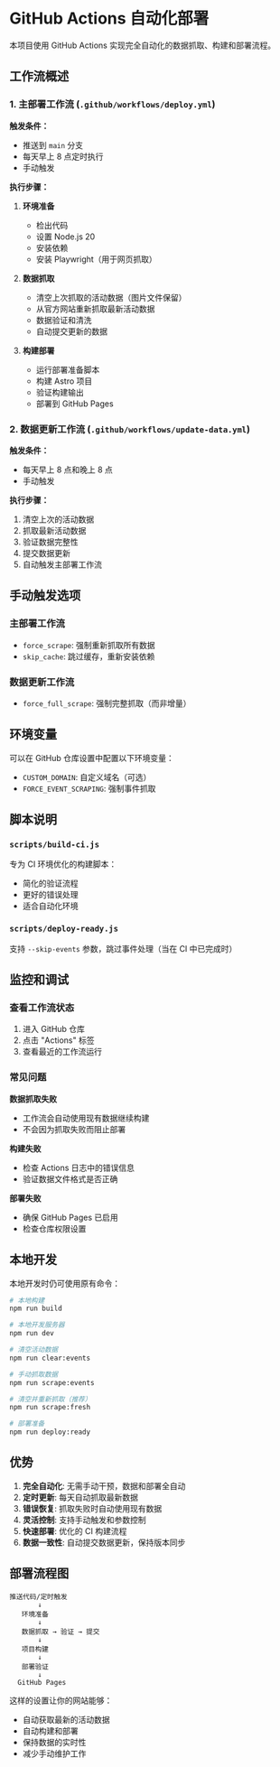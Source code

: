 # GitHub Actions 自动化部署

本项目使用 GitHub Actions 实现完全自动化的数据抓取、构建和部署流程。

## 工作流概述

### 1. 主部署工作流 (`.github/workflows/deploy.yml`)

**触发条件：**
- 推送到 `main` 分支
- 每天早上 8 点定时执行
- 手动触发

**执行步骤：**
1. **环境准备**
   - 检出代码
   - 设置 Node.js 20
   - 安装依赖
   - 安装 Playwright（用于网页抓取）

2. **数据抓取**
   - 清空上次抓取的活动数据（图片文件保留）
   - 从官方网站重新抓取最新活动数据
   - 数据验证和清洗
   - 自动提交更新的数据

4. **构建部署**
   - 运行部署准备脚本
   - 构建 Astro 项目
   - 验证构建输出
   - 部署到 GitHub Pages

### 2. 数据更新工作流 (`.github/workflows/update-data.yml`)

**触发条件：**
- 每天早上 8 点和晚上 8 点
- 手动触发

**执行步骤：**
1. 清空上次的活动数据
2. 抓取最新活动数据
3. 验证数据完整性
4. 提交数据更新
5. 自动触发主部署工作流

## 手动触发选项

### 主部署工作流
- `force_scrape`: 强制重新抓取所有数据
- `skip_cache`: 跳过缓存，重新安装依赖

### 数据更新工作流
- `force_full_scrape`: 强制完整抓取（而非增量）

## 环境变量

可以在 GitHub 仓库设置中配置以下环境变量：

- `CUSTOM_DOMAIN`: 自定义域名（可选）
- `FORCE_EVENT_SCRAPING`: 强制事件抓取

## 脚本说明

### `scripts/build-ci.js`
专为 CI 环境优化的构建脚本：
- 简化的验证流程
- 更好的错误处理
- 适合自动化环境

### `scripts/deploy-ready.js`
支持 `--skip-events` 参数，跳过事件处理（当在 CI 中已完成时）

## 监控和调试

### 查看工作流状态
1. 进入 GitHub 仓库
2. 点击 "Actions" 标签
3. 查看最近的工作流运行

### 常见问题

**数据抓取失败**
- 工作流会自动使用现有数据继续构建
- 不会因为抓取失败而阻止部署

**构建失败**
- 检查 Actions 日志中的错误信息
- 验证数据文件格式是否正确

**部署失败**
- 确保 GitHub Pages 已启用
- 检查仓库权限设置

## 本地开发

本地开发时仍可使用原有命令：

```bash
# 本地构建
npm run build

# 本地开发服务器
npm run dev

# 清空活动数据
npm run clear:events

# 手动抓取数据
npm run scrape:events

# 清空并重新抓取（推荐）
npm run scrape:fresh

# 部署准备
npm run deploy:ready
```

## 优势

1. **完全自动化**: 无需手动干预，数据和部署全自动
2. **定时更新**: 每天自动抓取最新数据
3. **错误恢复**: 抓取失败时自动使用现有数据
4. **灵活控制**: 支持手动触发和参数控制
5. **快速部署**: 优化的 CI 构建流程
6. **数据一致性**: 自动提交数据更新，保持版本同步

## 部署流程图

```
推送代码/定时触发
       ↓
   环境准备
       ↓
   数据抓取 → 验证 → 提交
       ↓
   项目构建
       ↓
   部署验证
       ↓
  GitHub Pages
```

这样的设置让你的网站能够：
- 自动获取最新的活动数据
- 自动构建和部署
- 保持数据的实时性
- 减少手动维护工作